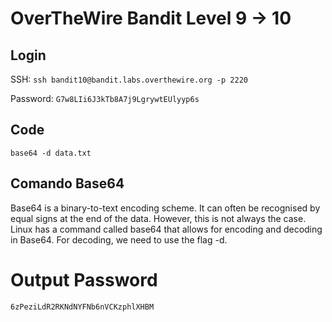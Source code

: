 # OverTheWire Bandit Level 9 -> 10

## Login 

SSH: ```ssh bandit10@bandit.labs.overthewire.org -p 2220```

Password: ```G7w8LIi6J3kTb8A7j9LgrywtEUlyyp6s```

## Code


``` 
base64 -d data.txt

```

## Comando Base64

Base64 is a binary-to-text encoding scheme. It can often be recognised by equal signs at the end of the data. However, this is not always the case. Linux has a command called base64 that allows for encoding and decoding in Base64. For decoding, we need to use the flag -d.



# Output Password

```
6zPeziLdR2RKNdNYFNb6nVCKzphlXHBM
```

``````
